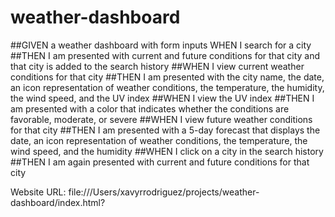 # weather-dashboard

##GIVEN a weather dashboard with form inputs WHEN I search for a city
##THEN I am presented with current and future conditions for that city and that city is added to the search history
##WHEN I view current weather conditions for that city
##THEN I am presented with the city name, the date, an icon representation of weather conditions, the temperature, the humidity, the wind speed, and the UV index
##WHEN I view the UV index
##THEN I am presented with a color that indicates whether the conditions are favorable, moderate, or severe
##WHEN I view future weather conditions for that city
##THEN I am presented with a 5-day forecast that displays the date, an icon representation of weather conditions, the temperature, the wind speed, and the humidity
##WHEN I click on a city in the search history
##THEN I am again presented with current and future conditions for that city

Website URL: file:///Users/xavyrrodriguez/projects/weather-dashboard/index.html?
